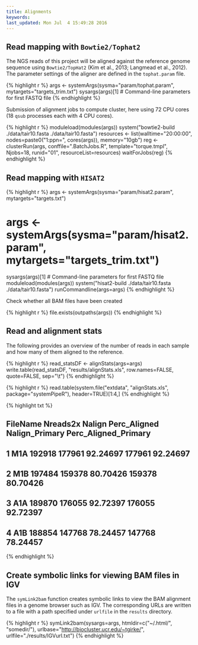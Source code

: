 ```yaml
---
title: Alignments
keywords: 
last_updated: Mon Jul  4 15:49:28 2016
---
```


## Read mapping with `Bowtie2/Tophat2`
The NGS reads of this project will be aligned against the reference genome
sequence using `Bowtie2/TopHat2` (Kim et al., 2013; Langmead et al., 2012). The
parameter settings of the aligner are defined in the `tophat.param`
file.


{% highlight r %}
args <- systemArgs(sysma="param/tophat.param", mytargets="targets_trim.txt")
sysargs(args)[1] # Command-line parameters for first FASTQ file
{% endhighlight %}

Submission of alignment jobs to compute cluster, here using 72 CPU cores (18 `qsub` processes each with 4 CPU cores).


{% highlight r %}
moduleload(modules(args))
system("bowtie2-build ./data/tair10.fasta ./data/tair10.fasta")
resources <- list(walltime="20:00:00", nodes=paste0("1:ppn=", cores(args)), memory="10gb")
reg <- clusterRun(args, conffile=".BatchJobs.R", template="torque.tmpl", Njobs=18, runid="01", 
                  resourceList=resources)
waitForJobs(reg)
{% endhighlight %}

## Read mapping with `HISAT2`


{% highlight r %}
args <- systemArgs(sysma="param/hisat2.param", mytargets="targets.txt")
# args <- systemArgs(sysma="param/hisat2.param", mytargets="targets_trim.txt")
sysargs(args)[1] # Command-line parameters for first FASTQ file
moduleload(modules(args))
system("hisat2-build ./data/tair10.fasta ./data/tair10.fasta")
runCommandline(args=args)
{% endhighlight %}

Check whether all BAM files have been created


{% highlight r %}
file.exists(outpaths(args))
{% endhighlight %}

## Read and alignment stats

The following provides an overview of the number of reads in each sample
and how many of them aligned to the reference.


{% highlight r %}
read_statsDF <- alignStats(args=args) 
write.table(read_statsDF, "results/alignStats.xls", row.names=FALSE, quote=FALSE, sep="\t")
{% endhighlight %}


{% highlight r %}
read.table(system.file("extdata", "alignStats.xls", package="systemPipeR"), header=TRUE)[1:4,]
{% endhighlight %}

{% highlight txt %}
##   FileName Nreads2x Nalign Perc_Aligned Nalign_Primary Perc_Aligned_Primary
## 1      M1A   192918 177961     92.24697         177961             92.24697
## 2      M1B   197484 159378     80.70426         159378             80.70426
## 3      A1A   189870 176055     92.72397         176055             92.72397
## 4      A1B   188854 147768     78.24457         147768             78.24457
{% endhighlight %}


## Create symbolic links for viewing BAM files in IGV

The `symLink2bam` function creates symbolic links to view the BAM alignment files in a
genome browser such as IGV. The corresponding URLs are written to a file
with a path specified under `urlfile` in the `results` directory.


{% highlight r %}
symLink2bam(sysargs=args, htmldir=c("~/.html/", "somedir/"), 
            urlbase="http://biocluster.ucr.edu/~tgirke/", 
	        urlfile="./results/IGVurl.txt")
{% endhighlight %}


